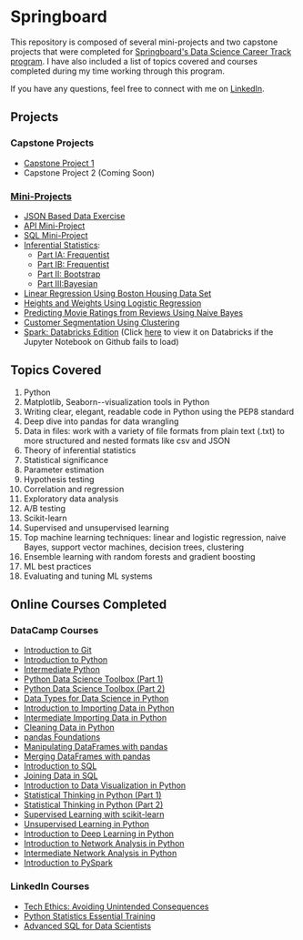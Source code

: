 # Springboard
This repository is composed of several mini-projects and two capstone projects that were completed for [Springboard's Data Science Career Track program](https://www.springboard.com/courses/data-science-career-track/). I have also included a list of topics covered and courses completed during my time working through this program.


If you have any questions, feel free to connect with me on [LinkedIn](https://www.linkedin.com/in/ashton-reed/).



## Projects
### Capstone Projects
* [Capstone Project 1](https://github.com/ashtonreed/Springboard/tree/master/Capstone1)
* Capstone Project 2 (Coming Soon)


### [Mini-Projects](https://github.com/ashtonreed/Springboard/tree/master/Mini_Projects)
* [JSON Based Data Exercise](https://github.com/ashtonreed/Springboard/blob/master/Mini_Projects/data_wrangling_json/sliderule_dsi_json_exercise.ipynb)
* [API Mini-Project](https://github.com/ashtonreed/Springboard/blob/master/Mini_Projects/API/api_data_wrangling_mini_project.ipynb)
* [SQL Mini-Project](https://github.com/ashtonreed/Springboard/blob/master/Mini_Projects/sql_project.sql)
* [Inferential Statistics](https://github.com/ashtonreed/Springboard/tree/master/Mini_Projects/inferential_statistics_frequentist_mini-projects6.28.19): 
  * [Part IA: Frequentist](https://github.com/ashtonreed/Springboard/blob/master/Mini_Projects/inferential_statistics_frequentist_mini-projects6.28.19/inferential_statistics_1a-Q6.25.ipynb)
  * [Part IB: Frequentist](https://github.com/ashtonreed/Springboard/blob/master/Mini_Projects/inferential_statistics_frequentist_mini-projects6.28.19/inferential_statistics_1b-Q6.25.ipynb)
  * [Part II: Bootstrap](https://github.com/ashtonreed/Springboard/blob/master/Mini_Projects/Bootstrap_Inference_Mini-Project8.19/inferential_statistics_2-Q.ipynb)
  * [Part III:Bayesian](https://github.com/ashtonreed/Springboard/blob/master/Mini_Projects/Bayesian_stats_Q6.28/inferential_statistics_3-Q.ipynb)
* [Linear Regression Using Boston Housing Data Set](https://github.com/ashtonreed/Springboard/blob/master/Mini_Projects/linear_regression/Mini_Project_Linear_Regression.ipynb)
* [Heights and Weights Using Logistic Regression](https://github.com/ashtonreed/Springboard/blob/master/Mini_Projects/logistic_regression/Mini_Project_Logistic_Regression.ipynb)
* [Predicting Movie Ratings from Reviews Using Naive Bayes](https://github.com/ashtonreed/Springboard/blob/master/Mini_Projects/naive_bayes/Mini_Project_Naive_Bayes.ipynb)
* [Customer Segmentation Using Clustering](https://github.com/ashtonreed/Springboard/blob/master/Mini_Projects/clustering/Mini_Project_Clustering.ipynb)
* [Spark: Databricks Edition](https://github.com/ashtonreed/Springboard/blob/master/Mini_Projects/Spark_DF_SQL_ML_Exercise.ipynb) (Click [here](https://databricks-prod-cloudfront.cloud.databricks.com/public/4027ec902e239c93eaaa8714f173bcfc/3785859907374461/66259334733433/5450963543301718/latest.html) to view it on Databricks if the Jupyter Notebook on Github fails to load)



 
 
 
## Topics Covered
1. Python
2. Matplotlib, Seaborn--visualization tools in Python
3. Writing clear, elegant, readable code in Python using the PEP8 standard
4. Deep dive into pandas for data wrangling
5. Data in files: work with a variety of file formats from plain text (.txt) to more structured and nested formats like csv and JSON
6. Theory of inferential statistics
7. Statistical significance
8. Parameter estimation
9. Hypothesis testing
10. Correlation and regression
11. Exploratory data analysis
12. A/B testing
13. Scikit-learn
14. Supervised and unsupervised learning
15. Top machine learning techniques: linear and logistic regression, naive Bayes, support vector machines, decision trees, clustering
16. Ensemble learning with random forests and gradient boosting
17. ML best practices
18. Evaluating and tuning ML systems



## Online Courses Completed
### DataCamp Courses
* [Introduction to Git](https://www.datacamp.com/statement-of-accomplishment/course/f19941efdebd31d50ed1fa3a053b34af5e631585)
* [Introduction to Python](https://www.datacamp.com/statement-of-accomplishment/course/3b106403efe20cafa5880e4e30026970827492f6)
* [Intermediate Python](https://www.datacamp.com/statement-of-accomplishment/course/55d946bfac8457405140721163c5ad58ea51816e)
* [Python Data Science Toolbox (Part 1)](https://www.datacamp.com/statement-of-accomplishment/course/f53e0b40f758cd096ff495531cb1913a7b27a0be)
* [Python Data Science Toolbox (Part 2)](https://www.datacamp.com/statement-of-accomplishment/course/4d4da0845f659d4294487d032db12f4fb33942f0)
* [Data Types for Data Science in Python](https://www.datacamp.com/statement-of-accomplishment/course/4b302c7c3ad4964d4c86de3bd7325d5d89835929)
* [Introduction to Importing Data in Python](https://www.datacamp.com/statement-of-accomplishment/course/c9f2fcd24485e187834129c91b745cb216c36162)
* [Intermediate Importing Data in Python](https://www.datacamp.com/statement-of-accomplishment/course/119cad8ddf6b2f5b02bbe52e79a424ff233f2fca)
* [Cleaning Data in Python](https://www.datacamp.com/statement-of-accomplishment/course/e09cb0a52f65d8316c93608225a0bab8449ef1c8)
* [pandas Foundations](https://www.datacamp.com/statement-of-accomplishment/course/b7eb364b37643cf95a7c042f5506cd219dc41deb)
* [Manipulating DataFrames with pandas](https://www.datacamp.com/statement-of-accomplishment/course/9c5351f06cc2c1dce4d4e4c48659989cfc9b660d)
* [Merging DataFrames with pandas](https://www.datacamp.com/statement-of-accomplishment/course/572e3c3b463813d89eb3a749620e637308932031)
* [Introduction to SQL](https://www.datacamp.com/statement-of-accomplishment/course/f8e23702a8354827142acfa3e34cd7b8950b0c2d)
* [Joining Data in SQL](https://www.datacamp.com/statement-of-accomplishment/course/1e0b333976d77dbe618782ac95d00c91f15ab26c)
* [Introduction to Data Visualization in Python](https://www.datacamp.com/statement-of-accomplishment/course/36e4236b2212942e4b71c2f7c00adf3ab85d3ee8)
* [Statistical Thinking in Python (Part 1)](https://www.datacamp.com/statement-of-accomplishment/course/f41bc42ff22aa4c9f6ea428778eb26041d5a57ed)
* [Statistical Thinking in Python (Part 2)](https://www.datacamp.com/statement-of-accomplishment/course/de29a690bd097a6ffc4f9dcaaa44ab775ad250b5)
* [Supervised Learning with scikit-learn](https://www.datacamp.com/statement-of-accomplishment/course/f3c92ab422bb1a89441655e36cbc13caf3f4b928)
* [Unsupervised Learning in Python](https://www.datacamp.com/statement-of-accomplishment/course/0cdcf618316438d7df27c657a547e746e75c6f03)
* [Introduction to Deep Learning in Python](https://www.datacamp.com/statement-of-accomplishment/course/4444bc76dd14cd100c7e8ede958ceaad6b1a0fe5)
* [Introduction to Network Analysis in Python](https://www.datacamp.com/statement-of-accomplishment/course/e137f32576b06e40605187acddc7a0793db561f3)
* [Intermediate Network Analysis in Python](https://www.datacamp.com/statement-of-accomplishment/course/4e6357d7b412a1fabe9844d0d6ff50509bc33688)
* [Introduction to PySpark](https://www.datacamp.com/statement-of-accomplishment/course/da9c43f619e9c236ee362b872b0e9150a5217208)


### LinkedIn Courses
* [Tech Ethics: Avoiding Unintended Consequences](http://www.linkedin.com/learning/tech-ethics-avoiding-unintended-consequences?trk=flagship-lil_details_certification&trk=lil_details_certification)
* [Python Statistics Essential Training](http://www.linkedin.com/learning/python-statistics-essential-training?trk=flagship-lil_details_certification&trk=lil_details_certification)
* [Advanced SQL for Data Scientists](http://www.linkedin.com/learning/advanced-sql-for-data-scientists?trk=flagship-lil_details_certification&trk=lil_details_certification)
